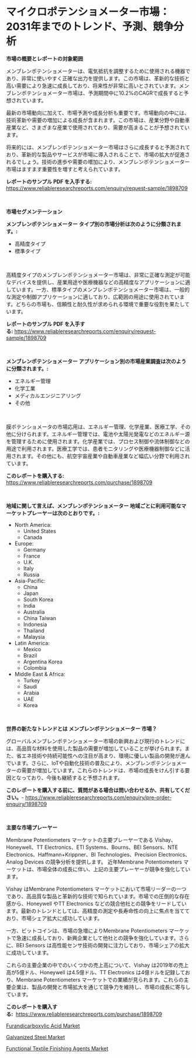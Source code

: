 <p><h1>マイクロポテンショメーター市場：2031年までのトレンド、予測、競争分析</h1></p><p><strong>市場の概要とレポートの対象範囲</strong></p>
<p><p>メンブレンポテンショメーターは、電気抵抗を調整するために使用される機器であり、非常に使いやすく正確な出力を提供します。この市場は、革新的な技術と高い需要により急速に成長しており、将来性が非常に高いとされています。メンブレンポテンショメーター市場は、予測期間中に10.2%のCAGRで成長すると予想されています。</p><p>最新の市場動向に加えて、市場予測や成長分析も重要です。市場動向の中には、技術革新や需要の増加による成長が含まれます。この市場は、産業分野や自動車産業など、さまざまな産業で使用されており、需要が高まることが予想されています。</p><p>将来的には、メンブレンポテンショメーター市場はさらに成長すると予測されており、革新的な製品やサービスが市場に導入されることで、市場の拡大が促進されるでしょう。技術の進歩や需要の増加により、メンブレンポテンショメーター市場はますます重要性を増すと考えられています。</p></p>
<p><strong>レポートのサンプル PDF を入手する:</strong> <a href="https://www.reliableresearchreports.com/enquiry/request-sample/1898709">https://www.reliableresearchreports.com/enquiry/request-sample/1898709</a></p>
<p>&nbsp;</p>
<p><strong>市場セグメンテーション</strong></p>
<p><strong>メンブレンポテンショメーター タイプ別の市場分析は次のように分類されます。:</strong></p>
<p><ul><li>高精度タイプ</li><li>標準タイプ</li></ul></p>
<p>&nbsp;</p>
<p><p>高精度タイプのメンブレンポテンショメーター市場は、非常に正確な測定が可能なデバイスを提供し、産業用途や医療機器などの高精度なアプリケーションに適しています。一方、標準タイプのメンブレンポテンショメーター市場は、一般的な測定や制御アプリケーションに適しており、広範囲の用途に使用されています。どちらの市場も、信頼性と耐久性が求められる環境で重要な役割を果たしています。</p></p>
<p><strong>レポートのサンプル PDF を入手する:</strong>&nbsp;<a href="https://www.reliableresearchreports.com/enquiry/request-sample/1898709">https://www.reliableresearchreports.com/enquiry/request-sample/1898709</a></p>
<p>&nbsp;</p>
<p><strong> メンブレンポテンショメーター アプリケーション別の市場産業調査は次のように分類されます。:</strong></p>
<p><ul><li>エネルギー管理</li><li>化学工業</li><li>メディカルエンジニアリング</li><li>その他</li></ul></p>
<p>&nbsp;</p>
<p><p>膜ポテンショメータの市場応用は、エネルギー管理、化学産業、医療工学、その他に分けられます。エネルギー管理では、電池や太陽光発電などのエネルギー源を管理するために使用されます。化学産業では、プロセス制御や流体制御などの用途で利用されます。医療工学では、患者モニタリングや医療機器制御などに活用されます。その他にも、航空宇宙産業や自動車産業など幅広い分野で利用されています。</p></p>
<p><strong>このレポートを購入する:</strong>&nbsp; <a href="https://www.reliableresearchreports.com/purchase/1898709">https://www.reliableresearchreports.com/purchase/1898709</a></p>
<p>&nbsp;</p>
<p><strong>地域に関して言えば、メンブレンポテンショメーター 地域ごとに利用可能なマーケットプレーヤーは次のとおりです。:</strong></p>
<p><ul>
    <li>
        North America:
        <ul>
            <li>United States</li>
            <li>Canada</li>
        </ul>
    </li>
    <li>
        Europe:
        <ul>
            <li>Germany</li>
            <li>France</li>
            <li>U.K.</li>
            <li>Italy</li>
            <li>Russia</li>
        </ul>
    </li>
    <li>
        Asia-Pacific:
        <ul>
            <li>China</li>
            <li>Japan</li>
            <li>South Korea</li>
            <li>India</li>
            <li>Australia</li>
            <li>China Taiwan</li>
            <li>Indonesia</li>
            <li>Thailand</li>
            <li>Malaysia</li>
        </ul>
    </li>
    <li>
        Latin America:
        <ul>
            <li>Mexico</li>
            <li>Brazil</li>
            <li>Argentina Korea</li>
            <li>Colombia</li>
        </ul>
    </li>
    <li>
        Middle East & Africa:
        <ul>
            <li>Turkey</li>
            <li>Saudi</li>
            <li>Arabia</li>
            <li>UAE</li>
            <li>Korea</li>
        </ul>
    </li>
    </ul></p>
<p>&nbsp;</p>
<p><strong>世界の新たなトレンドとは メンブレンポテンショメーター 市場？</strong></p>
<p><p>グローバルメンブレンポテンショメーター市場の新興および現行のトレンドには、高品質な材料を使用した製品の需要が増加していることが挙げられます。また、省エネ技術や持続可能性への注目が高まり、環境に優しい製品の開発が進んでいます。さらに、IoTや自動化技術の普及により、メンブレンポテンショメーターの需要が増加しています。これらのトレンドは、市場の成長をけん引する要因となっており、今後も継続すると予想されます。</p></p>
<p><strong>このレポートを購入する前に、質問がある場合は問い合わせるか、共有してください。</strong>- <a href="https://www.reliableresearchreports.com/enquiry/pre-order-enquiry/1898709">https://www.reliableresearchreports.com/enquiry/pre-order-enquiry/1898709</a></p>
<p>&nbsp;</p>
<p><strong>主要な市場プレーヤー</strong></p>
<p><p>Membrane Potentiometers マーケットの主要プレーヤーである Vishay、Honeywell、TT Electronics、ETI Systems、Bourns、BEI Sensors、NTE Electronics、Haffmann+Krippner、BI Technologies、Precision Electronics、Analog Devices の競争分析を提供します。 近年Membrane Potentiometers マーケットは、市場全体の成長に伴い、上記の主要プレーヤーが競争を強化しています。</p><p>Vishay はMembrane Potentiometers マーケットにおいて市場リーダーの一つであり、高品質な製品と革新的な技術で知られています。市場での圧倒的な存在感から、Honeywell やTT Electronics などの競合他社との競争をリードしています。最新のトレンドとしては、高精度の測定や長寿命性の向上に焦点を当てており、市場シェア拡大に成功しています。</p><p>一方、ビットコインは、市場の急増によりMembrane Potentiometers マーケットで急速に成長しており、新興企業として他社との競争を強化しています。さらに、BEI Sensors は高性能センサ技術の開発に注力しており、市場シェアの拡大に成功しています。</p><p>これらの主要企業の中でのいくつかの売上高について、Vishay は2019年の売上高が5億ドル、Honeywell は4.5億ドル、TT Electronics は4億ドルを記録しており、Membrane Potentiometers マーケットでの業績が見られます。これらの主要企業は、製品の開発と市場拡大を通じて競争力を維持し、市場の成長に寄与しています。</p></p>
<p><strong>このレポートを購入する:</strong>&nbsp;&nbsp;<a href="https://www.reliableresearchreports.com/purchase/1898709">https://www.reliableresearchreports.com/purchase/1898709</a></p>
<p><p><a href="https://github.com/shotows/Market-Research-Report-List-1/blob/main/furandicarboxylic-acid-market.md">Furandicarboxylic Acid Market</a></p><p><a href="https://github.com/Sinjinluong3e0awx2m195k76/Market-Research-Report-List-1/blob/main/galvanized-steel-market.md">Galvanized Steel Market</a></p><p><a href="https://github.com/beatblasta/Market-Research-Report-List-2/blob/main/functional-textile-finishing-agents-market.md">Functional Textile Finishing Agents Market</a></p></p>